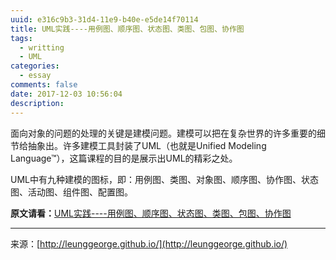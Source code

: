 ```yaml
---
uuid: e316c9b3-31d4-11e9-b40e-e5de14f70114
title: UML实践----用例图、顺序图、状态图、类图、包图、协作图
tags:
  - writting
  - UML
categories:
  - essay
comments: false
date: 2017-12-03 10:56:04
description:
---
```


面向对象的问题的处理的关键是建模问题。建模可以把在复杂世界的许多重要的细节给抽象出。许多建模工具封装了UML（也就是Unified Modeling Language™），这篇课程的目的是展示出UML的精彩之处。

UML中有九种建模的图标，即：用例图、类图、对象图、顺序图、协作图、状态图、活动图、组件图、配置图。
<!--more-->

**原文请看：**[UML实践----用例图、顺序图、状态图、类图、包图、协作图](http://www.uml.org.cn/oobject/200901203.asp)







---
<link rel="stylesheet" href="http://yandex.st/highlightjs/6.1/styles/default.min.css">
<script src="http://yandex.st/highlightjs/6.1/highlight.min.js"></script>
<script>
hljs.tabReplace = ' ';
hljs.initHighlightingOnLoad();
</script>


来源：[http://leunggeorge.github.io/](http://leunggeorge.github.io/)  
